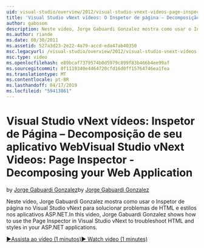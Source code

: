 ```yaml
---
uid: visual-studio/overview/2012/visual-studio-vnext-videos-page-inspector-decomposing-your-web-application
title: 'Visual Studio vNext vídeos: O Inspetor de página – Decomposição de seu aplicativo Web | Microsoft Docs'
author: gabosom
description: Neste vídeo, Jorge Gabuardi Gonzalez mostra como usar o Inspetor de página no Visual Studio vNext para solucionar problemas de HTML e estilos no seu aplicativo ASP.NET...
ms.author: riande
ms.date: 08/30/2011
ms.assetid: 527a3d23-2e22-4a79-accd-eda47ab40350
msc.legacyurl: /visual-studio/overview/2012/visual-studio-vnext-videos-page-inspector-decomposing-your-web-application
msc.type: video
ms.openlocfilehash: e89bcaf7379574b0d5979c899f83b466b4ee99af
ms.sourcegitcommit: 0f1119340e4464720cfd16d0ff15764746ea1fea
ms.translationtype: MT
ms.contentlocale: pt-BR
ms.lasthandoff: 04/17/2019
ms.locfileid: "59413861"
---
```

# <a name="visual-studio-vnext-videos-page-inspector---decomposing-your-web-application"></a><span data-ttu-id="ac095-103">Visual Studio vNext vídeos: Inspetor de Página – Decomposição de seu aplicativo Web</span><span class="sxs-lookup"><span data-stu-id="ac095-103">Visual Studio vNext Videos: Page Inspector - Decomposing your Web Application</span></span>

<span data-ttu-id="ac095-104">by [Jorge Gabuardi Gonzalez](https://github.com/gabosom)</span><span class="sxs-lookup"><span data-stu-id="ac095-104">by [Jorge Gabuardi Gonzalez](https://github.com/gabosom)</span></span>

<span data-ttu-id="ac095-105">Neste vídeo, Jorge Gabuardi Gonzalez mostra como usar o Inspetor de página no Visual Studio vNext para solucionar problemas de HTML e estilos nos aplicativos ASP.NET.</span><span class="sxs-lookup"><span data-stu-id="ac095-105">In this video, Jorge Gabuardi Gonzalez shows how to use the Page Inspector in Visual Studio vNext to troubleshoot HTML and styles in your ASP.NET applications.</span></span>

[<span data-ttu-id="ac095-106">&#9654;Assista ao vídeo (1 minutos)</span><span class="sxs-lookup"><span data-stu-id="ac095-106">&#9654; Watch video (1 minutes)</span></span>](https://channel9.msdn.com/Blogs/ASP-NET-Site-Videos/visual-studio-vnext-videos-page-inspector-decomposing-your-web-application)

